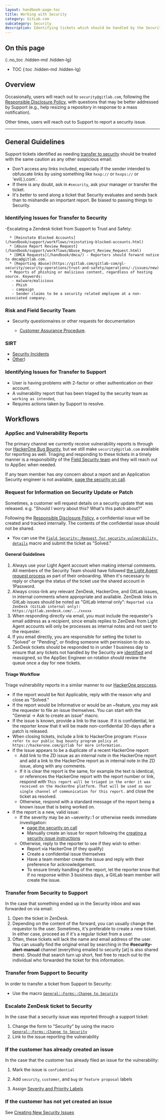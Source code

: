 ```yaml
---
layout: handbook-page-toc
title: Working with Security
category: GitLab.com
subcategory: Security
description: Identifying tickets which should be handled by the Security team, or Security issues which are better handled by support, and transferring each way.
---
```


## On this page
{:.no_toc .hidden-md .hidden-lg}

- TOC
{:toc .hidden-md .hidden-lg}

## Overview

Occasionally, users will reach out to `security@gitlab.com`, following the [Responsible Disclosure Policy](/security/disclosure/), with questions that may be better addressed by Support (e.g., help resizing a repository in response to a mass notification).

Other times, users will reach out to Support to report a security issue.

______________

## General Guidelines

Support tickets identified as needing [transfer to security](#identifying-issues-for-transfer-to-security) should be treated with the
same caution as any other suspicious email:

- Don't access any links included, especially if the sender intended to obfuscate links by using something like `hxxp://` or `hxxps://` or 'evil(.).com`.
- If there is any doubt, ask in `#security`, ask your manager or transfer the ticket.
- It's *better* to send along a ticket that Security evaluates and sends back than to mishandle an important report. Be biased to passing things to Security.

### Identifying Issues for Transfer to Security

-Escalating a Zendesk ticket from Support to Trust and Safety: 

      * [Reinstate Blocked Accounts](/handbook/support/workflows/reinstating-blocked-accounts.html)
      * [Abuse Report Review Request](/handbook/support/workflows/Abuse_Report_Review_Request.html)
      * [DMCA Requests](/handbook/dmca/) - Reporters should forward notice to dmca@gitlab.com. 
      * [Reporting Abuse](https://gitlab.com/gitlab-com/gl-security/security-operations/trust-and-safety/operations/-/issues/new)   
      * Reports of phishing or malicious content, regardless of hosting source. Keywords:
       - malware/malicious
       - Phish
       - campaign
       - Sender claims to be a security related employee at a non-associated company.

### Risk and Field Security Team

-  Security questionnaires or other requests for documentation

   * [Customer Assurance Procedure](/handbook/engineering/security/security-assurance/risk-field-security/).

### SIRT 

- [Security Incidents](/handbook/engineering/security/#engaging-the-security-on-call) 
- [Other](/handbook/engineering/security/#sirt---security-incident-response-team))

### Identifying Issues for Transfer to Support

 * User is having problems with 2-factor or other authentication on their account.
 * A vulnerability report that has been triaged by the security team as `working as intended`,
 * Requires actions taken by Support to resolve.

## Workflows

### AppSec and Vulnerability Reports

The primary channel we currently receive vulnerability reports is through our
[HackerOne Bug Bounty](/handbook/engineering/security/security-engineering-and-research/application-security/runbooks/hackerone-process.html), but we still
make `security@gitlab.com` available for reporting as well. Triaging and
responding to these tickets in a timely manner is a responsibility of the
[Field Security team](/handbook/engineering/security/#external-contact-information)
and they will reach out to AppSec when needed.

If any team member has *any* concern about a report and an Application Security
engineer is not available, [page the security on call](/handbook/engineering/security/#engaging-the-security-on-call).

### Request for Information on Security Update or Patch

Sometimes, a customer will request details on a security update that was released. e.g. "Should I worry about this? What's this patch about?"

Following the [Responsible Disclosure Policy](/security/disclosure/), a confidential issue will be created and tracked internally.
The contents of the confidential issue should not be shared.

* You can use the [`Field Security::Request for security vulnerability details`](https://gitlab.com/search?utf8=%E2%9C%93&group_id=2573624&project_id=17008590&scope=&search_code=true&snippets=false&repository_ref=master&nav_source=navbar&search=id%3A+360044308560) macro and submit the ticket as "Solved."

#### General Guidelines

1. Always use your Light Agent account when making internal comments. All members
  of the Security Team should have followed [the Light Agent request process](/handbook/support/internal-support/#viewing-support-tickets)
  as part of their onboarding. When it's necessary to reply or change the
  status of the ticket use the shared account in 1Password.
1. Always cross-link any relevant ZenDesk, HackerOne, and GitLab issues, in
  internal comments where appropriate and available. ZenDesk links in GitLab issues
  should be noted as "GitLab internal only": `Reported via ZenDesk (GitLab internal only): https://gitlab.zendesk.com/.../xxxxx`
1. When responding directly via email, you must include the requester's email
  address as a recipient, since emails replies to ZenDesk from Light Agent
  accounts will only be processes as internal notes and not sent to the requester.
  1. If you email directly, you are responsible for setting the ticket to
    "Solved" or "Pending", or finding someone with permission to do so.
1. ZenDesk tickets should be responded to in under 1 business day to ensure that
  any tickets not handled by the Security are [identified](#identifying-issues-for-transfer-to-support) and reassigned,
  so the AppSec Engineer on rotation should review the queue once a day for new
  tickets.

#### Triage Workflow

Triage vulnerability reports in a similar manner to our [HackerOne proccess](/handbook/engineering/security/security-engineering-and-research/application-security/runbooks/hackerone-process.html).

* If the report would be Not Applicable, reply with the reason why and close as "Solved."
* If the report would be Informative or would be an ~feature, you may ask the requester to
  file an issue themselves. You can start with the "General -> Ask to create an issue"
  macro.
* If the issue is known, provide a link to the issue. If it is confidential,
    let the reporter know that it will be made non-confidential 30-days after
    a patch is released.
* When closing tickets, include a link to HackerOne program:
  `Please refer to our public bug bounty program policy at https://hackerone.com/gitlab for more information.`
* If the issue appears to be a duplicate of a recent HackerOne report:
  * Add link to the ZD issue as an internal note in the HackerOne report and
      add a link to the HackerOne report as in internal note in the ZD issue,
      along with any comments.
  * If it is clear the report is the same, for example the
      text is identical, or references the HackerOne report with the report number or
      link, respond with ```This report will be triaged in the order it was
      received on the HackerOne platform. That will be used as our single
      channel of communication for this report.``` and close the ticket as
      resolved.
  * Otherwise, respond with a standard message of the report being a known issue
    that is being worked on.
* If the report is a new, valid issue:
  * If the severity may be an ~severity::1 or otherwise needs immediate investigation:
    * [page the security on call](/handbook/engineering/security/#engaging-the-security-on-call)
    * Manually create an issue for report following the [creating a security issue instructions](/handbook/engineering/security/#creating-new-security-issues)
  * Otherwise, reply to the reporter to see if they wish to either:
    * Report via HackerOne (if they qualify)
    * Create a confidential issue themselves
    * Have a team member create the issue and reply with their preference for acknowledgement.
    * To ensure timely handling of the report, let the reporter know that if no response
      within 3 business days, a GitLab team member will create the issue.

### Transfer from Security to Support

In the case that something ended up in the Security inbox and was forwarded on via email:

1. Open the ticket in ZenDesk.
1. Depending on the content of the forward, you can usually change the requestor to the user. Sometimes, it's preferable to create a new ticket. In either case, proceed as if it's a regular ticket from a user.
1. Often, these tickets will lack the name and email address of the user. You can usually find the original email by searching in the **#security-alert-manual** channel (everything emailed to security [at] is also shared there). Should that search turn up short, feel free to reach out to the individual who forwarded the ticket for this information.

### Transfer from Support to Security

In order to transfer a ticket from Support to Security:

  * Use the macro [`General::Forms::Change to Security`](https://gitlab.com/search?utf8=%E2%9C%93&group_id=2573624&project_id=17008590&scope=&search_code=true&snippets=false&repository_ref=master&nav_source=navbar&search=id%3A+360063373880)

### Escalate ZenDesk ticket to Security

In the case that a security issue was reported through a support ticket:

1. Change the form to "Security" by using the macro [`General::Forms::Change to Security`](https://gitlab.com/search?utf8=%E2%9C%93&group_id=2573624&project_id=17008590&scope=&search_code=true&snippets=false&repository_ref=master&nav_source=navbar&search=id%3A+360063373880)
1. Link to the issue reporting the vulnerability

### If the customer has already created an issue

In the case that the customer has already filed an issue for the vulnerability:

1. Mark the issue is `confidential`

1. Add `security`, `customer`, and `bug` or `feature proposal` labels

1. Assign [Severity and Priority Labels](/handbook/engineering/security/#severity-and-priority-labels-on-security-issues)

### If the customer has not yet created an issue

See [Creating New Security Issues](/handbook/engineering/security/#creating-new-security-issues)
